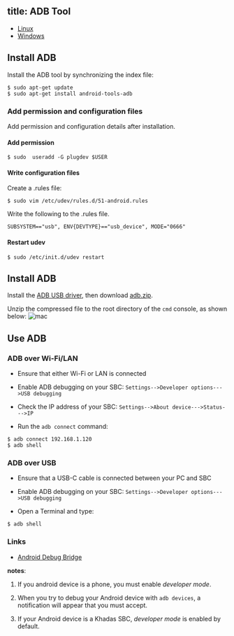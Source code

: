 title: ADB Tool
---

<ul class="nav nav-tabs" id="myTab" role="tablist">
  <li class="nav-item" role="presentation">
    <a class="nav-link active" id="Linux-tab" data-toggle="tab" href="#Linux-pins" role="tab" aria-controls="Linux" aria-selected="true">Linux</a>
  </li>
  <li class="nav-item" role="presentation">
    <a class="nav-link" id="Windows-tab" data-toggle="tab" href="#Windows-pins" role="tab" aria-controls="Windows" aria-selected="false">Windows</a>
  </li>
</ul>
<div class="tab-content" id="myTabContent">
<div class="tab-pane fade show active" id="Linux-pins" role="tabpanel" aria-labelledby="Linux-tab">

## Install ADB

Install the ADB tool by synchronizing the index file:

```shell
$ sudo apt-get update
$ sudo apt-get install android-tools-adb
```

### Add permission and configuration files

Add permission and configuration details after installation.

#### Add permission

```shell
$ sudo  useradd -G plugdev $USER
```

#### Write configuration files

Create a .rules file:

```shell
$ sudo vim /etc/udev/rules.d/51-android.rules
```

Write the following to the .rules file.

```shell
SUBSYSTEM=="usb", ENV{DEVTYPE}=="usb_device", MODE="0666"
```

#### Restart udev

```shell
$ sudo /etc/init.d/udev restart
```
</div>
<div class="tab-pane fade" id="Windows-pins" role="tabpanel" aria-labelledby="Windows-tab">

## Install ADB

Install the [ADB USB driver](UpgradeViaUSBCable.html), then download [adb.zip](https://dl.khadas.com/products/edge/tool/ADB.zip).

Unzip the compressed file to the root directory of the `cmd` console, as shown below:
![mac](/android/images/vim4/adb.png)

</div>
</div>

## Use ADB

### ADB over Wi-Fi/LAN

* Ensure that either Wi-Fi or LAN is connected

* Enable ADB debugging on your SBC: `Settings-->Developer options--->USB debugging`

* Check the IP address of your SBC: `Settings-->About device--->Status--->IP`

* Run the `adb connect` command:
```shell
$ adb connect 192.168.1.120
$ adb shell
```

### ADB over USB

* Ensure that a USB-C cable is connected between your PC and SBC

* Enable ADB debugging on your SBC: `Settings-->Developer options--->USB debugging`

* Open a Terminal and type:
```shell
$ adb shell
```

### Links

* [Android Debug Bridge](https://developer.android.com/studio/command-line/adb.html)

**notes**:

1. If you android device is a phone, you must enable *developer mode*.

2. When you try to debug your Android device with `adb devices`, a notification will appear that you must accept.

3. If your Android device is a Khadas SBC, *developer mode* is enabled by default.



